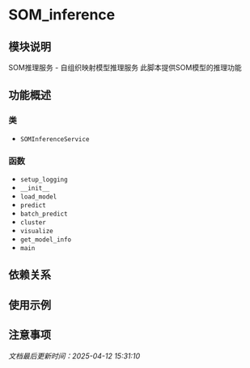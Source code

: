 # SOM_inference

## 模块说明
SOM推理服务 - 自组织映射模型推理服务
此脚本提供SOM模型的推理功能

## 功能概述

### 类

- `SOMInferenceService`

### 函数

- `setup_logging`
- `__init__`
- `load_model`
- `predict`
- `batch_predict`
- `cluster`
- `visualize`
- `get_model_info`
- `main`

## 依赖关系

## 使用示例

## 注意事项

*文档最后更新时间：2025-04-12 15:31:10*